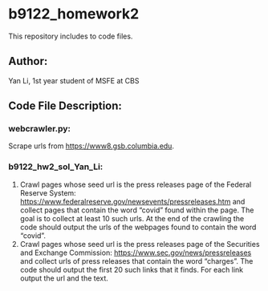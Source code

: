 # b9122_homework2
This repository includes to code files.
## Author:
Yan Li, 1st year student of MSFE at CBS
## Code File Description:
### webcrawler.py:
Scrape urls from https://www8.gsb.columbia.edu.
### b9122_hw2_sol_Yan_Li:
1. Crawl pages whose seed url is the press releases page of the Federal Reserve System: https://www.federalreserve.gov/newsevents/pressreleases.htm and collect pages that contain the word “covid” found within the page. The goal is to collect at least 10 such urls. At the end of the crawling the code should output the urls of the webpages found to contain the word “covid”.
2. Crawl pages whose seed url is the press releases page of the Securities and Exchange Commission: https://www.sec.gov/news/pressreleases and collect urls of press releases that contain the word “charges”. The code should output the first 20 such links that it finds. For each link output the url and the text. 
